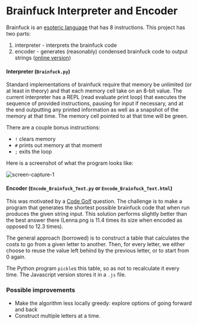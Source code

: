 # Brainfuck Interpreter and Encoder

Brainfuck is an [esoteric language](http://en.wikipedia.org/wiki/Brainfuck) that has 8 instructions. 
This project has two parts:
  1. interpreter - interprets the brainfuck code
  2. encoder - generates (reasonably) condensed brainfuck code to output strings ([online version][1])

#### Interpreter (`Brainfuck.py`)

Standard implementations of brainfuck require that memory be unlimited (or at least in theory) and
that each memory cell take on an 8-bit value. The current interpreter has a REPL (read evaluate
print loop) that executes the sequence of provided instructions, pausing for input if necessary,
and at the end outputting any printed information as well as a snapshot of the memory at that time.
The memory cell pointed to at that time will be green.

There are a couple bonus instructions:

  * `!` clears memory
  * `#` prints out memory at that moment
  * `;` exits the loop
  
Here is a screenshot of what the program looks like:

![screen-capture-1][2]

#### Encoder (`Encode_Brainfuck_Text.py` or `Encode_Brainfuck_Text.html`)

This was motivated by a [Code Golf][3] question. The challenge is to make a program that generates
the shortest possible brainfuck code that when run produces the given string input. This solution
performs slightly better than the best answer there (Lenna.png is 11.4 times its size when encoded
as opposed to 12.3 times).

The general approach (borrowed) is to construct a table that calculates the costs to go from a
given letter to another. Then, for every letter, we either choose to reuse the value left behind by
the previous letter, or to start from 0 again.

The Python program `pickle`s this table, so as not to recalculate it every time. The Javascript version
stores it in a `.js` file.

[1]: http://rawgit.com/harpocrates/Brainfuck/master/Encode_Brainfuck_Text.html
[2]: https://github.com/harpocrates/Brainfuck/master/Images/screencapture-1.png
[3]: http://codegolf.stackexchange.com/questions/3450/how-to-encode-shortest-brainf-ck-strings

### Possible improvements

  * Make the algorithm less locally greedy: explore options of going forward and back
  * Construct multiple letters at a time.

